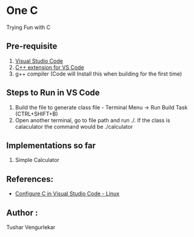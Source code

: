 # One C
Trying Fun with C

## Pre-requisite
1. [Visual Studio Code](https://code.visualstudio.com/download)
2. [C++ extension for VS Code](https://marketplace.visualstudio.com/items?itemName=ms-vscode.cpptools)
3. g++ compiler (Code will Install this when building for the first time)

## Steps to Run in VS Code
1. Build the file to generate class file - Terminal Menu -> Run Build Task (CTRL+SHIFT+B)
2. Open another terminal, go to file path and run ./<FileName>. If the class is calaculator the command would be ./calculator

## Implementations so far
1. Simple Calculator

## References:
- [Configure C in Visual Studio Code - Linux](https://code.visualstudio.com/docs/cpp/config-linux)

## Author : 
Tushar Vengurlekar
